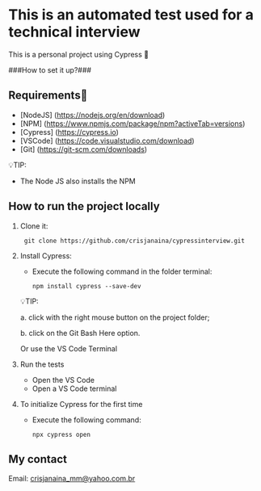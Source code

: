 # This is an automated test used for a technical interview 

  This is a personal project using Cypress  💭 

###How to set it up?###

## Requirements📢

* [NodeJS] (https://nodejs.org/en/download)
* [NPM] (https://www.npmjs.com/package/npm?activeTab=versions)
* [Cypress] (https://cypress.io) 
* [VSCode] (https://code.visualstudio.com/download)
* [Git] (https://git-scm.com/downloads)

💡TIP:

- The Node JS also installs the NPM


## How to run the project locally

1. Clone it: 

        git clone https://github.com/crisjanaina/cypressinterview.git

2. Install Cypress:
 
   - Execute the following command in the folder terminal:

         npm install cypress --save-dev

   💡TIP: 

     a. click with the right mouse button on the project folder;

     b. click on the Git Bash Here option.

     Or use the VS Code Terminal

3. Run the tests
 
   - Open the VS Code 
   - Open a VS Code terminal

4. To initialize Cypress for the first time
  
   - Execute the following command:
   
         npx cypress open


## My contact

Email: <crisjanaina_mm@yahoo.com.br>








